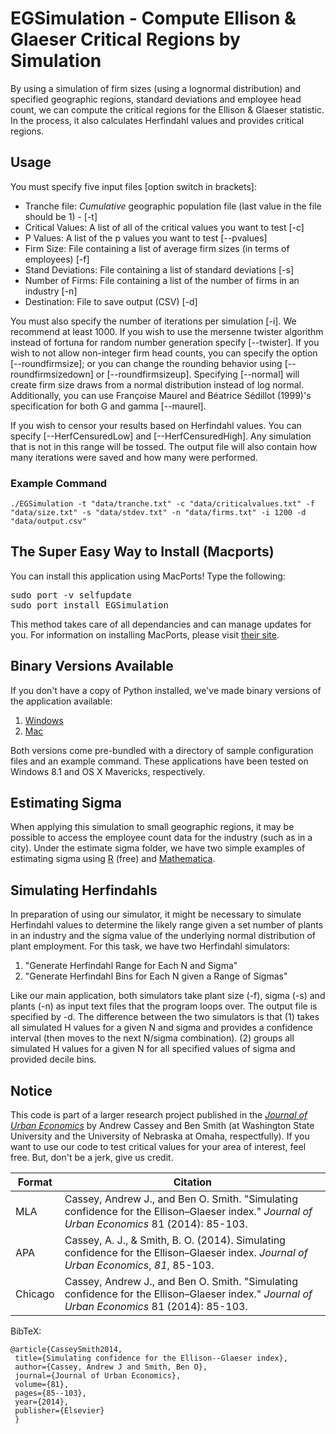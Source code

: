 # EGSimulation - Compute Ellison & Glaeser Critical Regions by Simulation #

By using a simulation of firm sizes (using a lognormal distribution) and specified geographic regions, standard deviations and employee head count, we can compute the critical regions for the Ellison & Glaeser statistic.  In the process, it also calculates Herfindahl values and provides critical regions.

## Usage ##

You must specify five input files [option switch in brackets]:

* Tranche file: *Cumulative* geographic population file (last value in the file should be 1) - [-t]
* Critical Values: A list of all of the critical values you want to test [-c]
* P Values: A list of the p values you want to test [--pvalues]
* Firm Size: File containing a list of average firm sizes (in terms of employees) [-f]
* Stand Deviations: File containing a list of standard deviations [-s]
* Number of Firms: File containing a list of the number of firms in an industry [-n]
* Destination: File to save output (CSV) [-d]

You must also specify the number of iterations per simulation [-i].  We recommend at least 1000.  If you wish to use the mersenne twister algorithm instead of fortuna for random number generation specify [--twister].  If you wish to not allow non-integer firm head counts, you can specify the option [--roundfirmsize]; or you can change the rounding behavior using [--roundfirmsizedown] or [--roundfirmsizeup].  Specifying [--normal] will create firm size draws from a normal distribution instead of log normal.  Additionally, you can use Françoise Maurel and Béatrice Sédillot (1999)'s specification for both G and gamma [--maurel].

If you wish to censor your results based on Herfindahl values.  You can specify [--HerfCensuredLow] and [--HerfCensuredHigh].  Any simulation that is not in this range will be tossed.  The output file will also contain how many iterations were saved and how many were performed.

### Example Command ###

	./EGSimulation -t "data/tranche.txt" -c "data/criticalvalues.txt" -f "data/size.txt" -s "data/stdev.txt" -n "data/firms.txt" -i 1200 -d "data/output.csv"


## The Super Easy Way to Install (Macports) ##

You can install this application using MacPorts!  Type the following:

<pre>
sudo port -v selfupdate
sudo port install EGSimulation
</pre>

This method takes care of all dependancies and can manage updates for you.  For information on installing MacPorts, please visit [their site](http://www.macports.org/install.php).

## Binary Versions Available ##

If you don't have a copy of Python installed, we've made binary versions of the application available:

1. [Windows](http://storage.googleapis.com/public-downloads/egsimulation_windows.zip)
2. [Mac](http://storage.googleapis.com/public-downloads/egsimulation_mac.zip)

Both versions come pre-bundled with a directory of sample configuration files and an example command.  These applications have been tested on Windows 8.1 and OS X Mavericks, respectively.

## Estimating Sigma ##

When applying this simulation to small geographic regions, it may be possible to access the employee count data for the industry (such as in a city). Under the estimate sigma folder, we have two simple examples of estimating sigma using [R](http://www.r-project.org/) (free) and [Mathematica](http://www.wolfram.com/mathematica/). 

## Simulating Herfindahls ##

In preparation of using our simulator, it might be necessary to simulate Herfindahl values to determine the likely range given a set number of plants in an industry and the sigma value of the underlying normal distribution of plant employment.   For this task, we have two Herfindahl simulators:

1. "Generate Herfindahl Range for Each N and Sigma"
2. "Generate Herfindahl Bins for Each N given a Range of Sigmas"

Like our main application, both simulators take plant size (-f), sigma (-s) and plants (-n) as input text files that the program loops over.  The output file is specified by -d.  The difference between the two simulators is that (1) takes all simulated H values for a given N and sigma and provides a confidence interval (then moves to the next N/sigma combination).  (2) groups all simulated H values for a given N for all specified values of sigma and provided decile bins.

## Notice ##

This code is part of a larger research project published in the *[Journal of Urban Economics](http://doi.org/10.1016/j.jue.2014.02.005)* by Andrew Cassey and Ben Smith (at Washington State University and the University of Nebraska at Omaha, respectfully).  If you want  to use our code to test critical values for your area of interest, feel free.  But, don't be a jerk, give us credit.

|Format|Citation|  
| ------	| ------	|  
|MLA	| Cassey, Andrew J., and Ben O. Smith. "Simulating confidence for the Ellison–Glaeser index." *Journal of Urban Economics* 81 (2014): 85-103.|  
|APA	| Cassey, A. J., & Smith, B. O. (2014). Simulating confidence for the Ellison–Glaeser index. *Journal of Urban Economics*, *81*, 85-103.|  
|Chicago|Cassey, Andrew J., and Ben O. Smith. "Simulating confidence for the Ellison–Glaeser index." *Journal of Urban Economics* 81 (2014): 85-103.|  

BibTeX:

	@article{CasseySmith2014,
	 title={Simulating confidence for the Ellison--Glaeser index},
	 author={Cassey, Andrew J and Smith, Ben O},
	 journal={Journal of Urban Economics},
	 volume={81},
	 pages={85--103},
	 year={2014},
	 publisher={Elsevier}
	 }